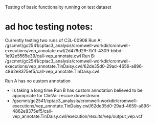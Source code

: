 Testing of basic functionality running on test dataset

# ad hoc testing notes:
Currently testing two runs of C3L-00908
Run A: /gscmnt/gc2541/cptac3_analysis/cromwell-workdir/cromwell-executions/vep_annotate.cwl/2d478d29-7b1f-4309-bbbd-1e92e5565e39/call-vep_annotate.cwl
Run B: /gscmnt/gc2541/cptac3_analysis/cromwell-workdir/cromwell-executions/vep_annotate.TinDaisy.cwl/62de35d0-29ad-4659-a896-4862e8375ef5/call-vep_annotate.TinDaisy.cwl

Run A has no custom annotation
  * is taking a long time
Run B has custom annotation believed to be appropriate for ClinVar rescue downstream
  * /gscmnt/gc2541/cptac3_analysis/cromwell-workdir/cromwell-executions/vep_annotate.TinDaisy.cwl/62de35d0-29ad-4659-a896-4862e8375ef5/call-vep_annotate.TinDaisy.cwl/execution/results/vep/output_vep.vcf

